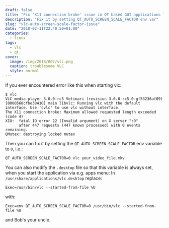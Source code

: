 ```yaml
---
draft: false
title: "Fix 'X11 connection broke' issue in QT based GUI applications like VLC"
description: "Fix it by setting QT_AUTO_SCREEN_SCALE_FACTOR env var"
slug: "vlc-auto-screen-scale-factor-issue"
date: "2018-02-11T22:40:50+01:00"
categories:
  - linux
tags:
  - vlc
  - qt
cover:
  image: /img/2018/007/vlc.png
  caption: troublesome VLC
  style: normal
---
```

If you ever encountered error like this when starting vlc:

```shell
$ vlc
VLC media player 3.0.0-rc5 Vetinari (revision 3.0.0-rc5-0-gf53236af09)
[0000560cfbe38410] main libvlc: Running vlc with the default interface. Use 'cvlc' to use vlc without interface.
The X11 connection broke: Maximum allowed requested length exceeded (code 4)
XIO:  fatal IO error 22 (Invalid argument) on X server ":0"
      after 447 requests (447 known processed) with 0 events remaining.
QMutex: destroying locked mutex
```

Then you can fix it by setting the `QT_AUTO_SCREEN_SCALE_FACTOR` env variable to `0`, i.e.:

```shell
QT_AUTO_SCREEN_SCALE_FACTOR=0 vlc your_video_file.mkv
```

You can also modify the `.desktop` file so that this variable is always set,
when you start the application via e.g. apps menu:
In `/usr/share/applications/vlc.desktop` replace:

```shell
Exec=/usr/bin/vlc --started-from-file %U
```

with:

```shell
Exec=env QT_AUTO_SCREEN_SCALE_FACTOR=0 /usr/bin/vlc --started-from-file %U
```

and Bob's your uncle.
